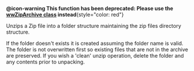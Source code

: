 ﻿**@icon-warning This function has been deprecated: Please use the [wwZipArchive class](VFPS://Topic/_6WW0Y5KQQ) instead**{style="color: red"}


Unzips a Zip file into a folder structure maintaining the zip files directory structure.

If the folder doesn't exists it is created assuming the folder name is valid. The folder is not overwritten first so existing files that are not in the archive are preserved. If you wish a 'clean' unzip operation, delete the folder and any contents prior to unpacking.